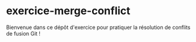# exercice-merge-conflict

Bienvenue dans ce dépôt d'exercice pour pratiquer la résolution de conflits de fusion Git !

